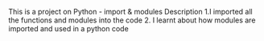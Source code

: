 This is a project on Python - import & modules
Description 
1.I imported all the functions and modules into the code
2. I learnt about how modules are imported and used in a python code

